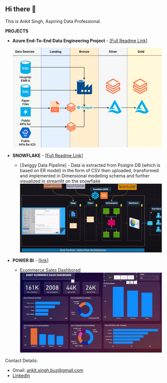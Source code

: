 ## Hi there 👋
This is Ankit Singh, Aspiring Data Professional.

**PROJECTS**
   - **Azure End-To-End Data Engineering Project** - [[Full Readme Link]](https://github.com/codeSavvy-ln/Azure-Data-Pipeline-Project/tree/main)

        ![logo](https://github.com/codeSavvy-ln/Azure-Data-Pipeline-Project/blob/main/Images/project%20architecture%20snapshot.png)

   - **SNOWFLAKE** - [[Full Readme Link]](https://github.com/codeSavvy-ln/Snowflake/tree/main/Swiggy%20Data%20Pipeline)
      - [Swiggy Data Pipeline] - Data is extracted from Postgre DB (which is based on ER model) in the form of CSV then uploaded, transformed and implemented in Dimensional modelling schema and further visualized in streamlit on the snowflake
       ![logo](https://github.com/codeSavvy-ln/Snowflake/blob/main/Swiggy%20Data%20Pipeline/End-to-End%20data%20flow%20architecture.png)


  - **POWER BI** - [[link]](https://github.com/codeSavvy-ln/Power-BI/tree/main)
     - [Ecommerce Sales Dashborad](https://github.com/codeSavvy-ln/Power-BI/tree/main/Ankit%20Ecommerce%20Sales%20Dashboard%20Project) 
        ![logo](https://github.com/codeSavvy-ln/Power-BI/blob/6e9bbf99ca732d203a88f9b4abd4274fa901c90f/Ankit%20Ecommerce%20Sales%20Dashboard%20Project/Ankit%20Ecommerce%20Sales%20Dashboard%20SS.png)

<!--
**codeSavvy-ln/codeSavvy-ln** is a ✨ _special_ ✨ repository because its `README.md` (this file) appears on your GitHub profile.

Here are some ideas to get you started:

- 🔭 I’m currently working on ...
- 🌱 I’m currently learning ...
- 👯 I’m looking to collaborate on ...
- 🤔 I’m looking for help with ...
- 💬 Ask me about ...
- 📫 How to reach me: ...
- 😄 Pronouns: ...
- ⚡ Fun fact: ...
-->

Contact Details:
- Gmail: ankit.singh.buz@gmail.com
- [LinkedIn](https://www.linkedin.com/in/ankit-singh-a168692b5/)

